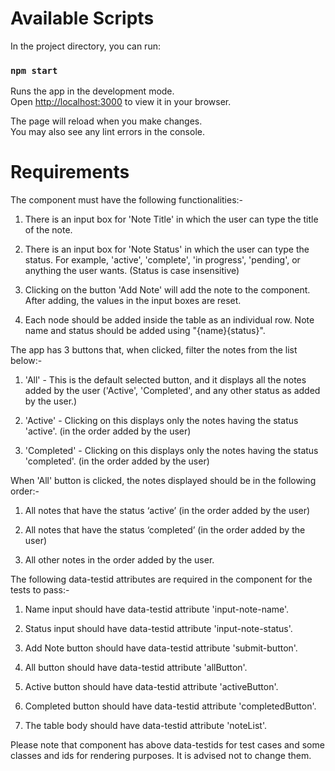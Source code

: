 # Available Scripts

In the project directory, you can run:

### `npm start`

Runs the app in the development mode.\
Open [http://localhost:3000](http://localhost:3000) to view it in your browser.

The page will reload when you make changes.\
You may also see any lint errors in the console.

# Requirements

The component must have the following functionalities:-

1. There is an input box for 'Note Title' in which the user can type the title of the note.

2. There is an input box for 'Note Status' in which the user can type the status. For example, 'active', 'complete', 'in progress', 'pending', or anything the user wants. (Status is case insensitive)

3. Clicking on the button 'Add Note' will add the note to the component. After adding, the values in the input boxes are reset.

4. Each node should be added inside the table <tbody data-testid="noteList"> as an individual row. Note name and status should be added using "<tr><td>{name}</td><td>{status}</td></tr>".


The app has 3 buttons that, when clicked, filter the notes from the list below:-

1. 'All' - This is the default selected button, and it displays all the notes added by the user ('Active', 'Completed', and any other status as added by the user.)

2. 'Active' - Clicking on this displays only the notes having the status 'active'. (in the order added by the user)

3. 'Completed' - Clicking on this displays only the notes having the status 'completed'. (in the order added by the user)


When 'All' button is clicked, the notes displayed should be in the following order:-

1. All notes that have the status ‘active’ (in the order added by the user)

2. All notes that have the status ‘completed’ (in the order added by the user)

3. All other notes in the order added by the user.


The following data-testid attributes are required in the component for the tests to pass:-

1. Name input should have data-testid attribute 'input-note-name'.

2. Status input should have data-testid attribute 'input-note-status'.

3. Add Note button should have data-testid attribute 'submit-button'.

4. All button should have data-testid attribute 'allButton'.

5. Active button should have data-testid attribute 'activeButton'.

6. Completed button should have data-testid attribute 'completedButton'.

7. The table body <tbody> should have data-testid attribute 'noteList'.

Please note that component has above data-testids for test cases and some classes and ids for rendering purposes. It is advised not to change them.
